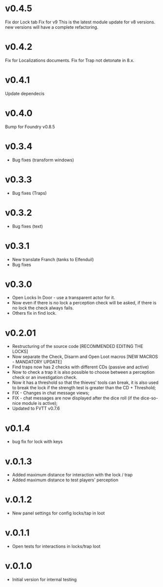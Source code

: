 # v0.4.5
Fix dor Lock tab
Fix for v9
This is the latest module update for v8 versions.
new versions will have a complete refactoring.

# v0.4.2
Fix for Localizations documents.
Fix for Trap not detonate in 8.x.

# v0.4.1
Update dependecis

# v0.4.0
Bump for Foundry v0.8.5

# v0.3.4
* Bug fixes (transform windows)

# v0.3.3
* Bug fixes (Traps)

# v0.3.2
* Bug fixes (text)

# v0.3.1
* New translate Franch (tanks to Elfenduil)
* Bug fixes

# v0.3.0
* Open Locks In Door - use a transparent actor for it.
* Now even if there is no lock a perception check will be asked, if there is no lock the check always fails.
* Others fix in find lock.

# v0.2.01
* Restructuring of the source code [RECOMMENDED EDITING THE LOCKS]
* Now separate the Check, Disarm and Open Loot macros [NEW MACROS - MANDATORY UPDATE]
* Find traps now has 2 checks with different CDs (passive and active)
* Now to check a trap it is also possible to choose between a perception check or an investigation check.
* Now it has a threshold so that the thieves' tools can break, it is also used to break the lock if the strength test is greater than the CD + Threshold;
* FIX - Changes in chat message views;
* FIX - chat messages are now displayed after the dice roll (if the dice-so-nice module is active);
* Updated to FVTT v0.7.6

# v0.1.4
* bug fix for lock with keys

# v.0.1.3
* Added maximum distance for interaction with the lock / trap
* Added maximum distance to test players' perception

# v.0.1.2
* New panel settings for config locks/tap in loot

# v.0.1.1
* Open tests for interactions in locks/trap loot

# v.0.1.0
* Initial version for internal testing